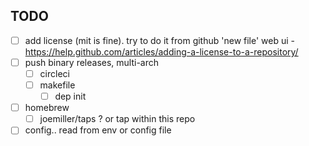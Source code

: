 

## TODO

- [ ] add license (mit is fine). try to do it from github 'new file' web ui - https://help.github.com/articles/adding-a-license-to-a-repository/
- [ ] push binary releases, multi-arch
  - [ ] circleci
  - [ ] makefile
    - [ ] dep init
- [ ] homebrew
  - [ ] joemiller/taps ? or tap within this repo
- [ ] config.. read from env or config file
